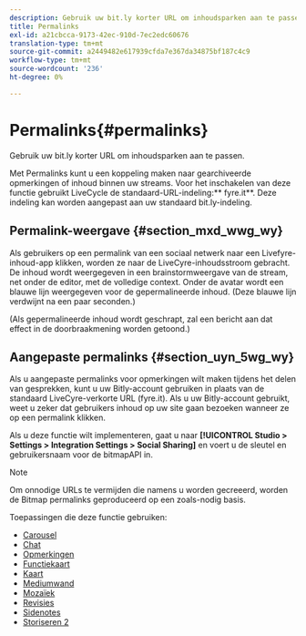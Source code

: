 ```yaml
---
description: Gebruik uw bit.ly korter URL om inhoudsparken aan te passen.
title: Permalinks
exl-id: a21cbcca-9173-42ec-910d-7ec2edc60676
translation-type: tm+mt
source-git-commit: a2449482e617939cfda7e367da34875bf187c4c9
workflow-type: tm+mt
source-wordcount: '236'
ht-degree: 0%

---
```


# Permalinks{#permalinks}

Gebruik uw bit.ly korter URL om inhoudsparken aan te passen.

Met Permalinks kunt u een koppeling maken naar gearchiveerde opmerkingen of inhoud binnen uw streams. Voor het inschakelen van deze functie gebruikt LiveCycle de standaard-URL-indeling:** fyre.it**. Deze indeling kan worden aangepast aan uw standaard bit.ly-indeling.

## Permalink-weergave {#section_mxd_wwg_wy}

Als gebruikers op een permalink van een sociaal netwerk naar een Livefyre-inhoud-app klikken, worden ze naar de LiveCyre-inhoudsstroom gebracht. De inhoud wordt weergegeven in een brainstormweergave van de stream, net onder de editor, met de volledige context. Onder de avatar wordt een blauwe lijn weergegeven voor de gepermalineerde inhoud. (Deze blauwe lijn verdwijnt na een paar seconden.)

(Als gepermalineerde inhoud wordt geschrapt, zal een bericht aan dat effect in de doorbraakmening worden getoond.)

## Aangepaste permalinks {#section_uyn_5wg_wy}

Als u aangepaste permalinks voor opmerkingen wilt maken tijdens het delen van gesprekken, kunt u uw Bitly-account gebruiken in plaats van de standaard LiveCyre-verkorte URL (fyre.it). Als u uw Bitly-account gebruikt, weet u zeker dat gebruikers inhoud op uw site gaan bezoeken wanneer ze op een permalink klikken.

Als u deze functie wilt implementeren, gaat u naar **[!UICONTROL Studio > Settings > Integration Settings > Social Sharing]** en voert u de sleutel en gebruikersnaam voor de bitmapAPI in.

>[!NOTE]
>
>Om onnodige URLs te vermijden die namens u worden gecreeerd, worden de Bitmap permalinks geproduceerd op een zoals-nodig basis.

Toepassingen die deze functie gebruiken:

* [Carousel](/help/using/c-about-apps/c-carousel-app/c-carousel-app.md#c_carousel_app)
* [Chat](/help/using/c-about-apps/c-chat-app/c-chat-app.md#c_chat_app)
* [Opmerkingen](/help/using/c-about-apps/c-comments/c-comments.md)
* [Functiekaart](/help/using/c-about-apps/c-feature-card-app/c-feature-card-app.md#c_feature_card_app)
* [Kaart](/help/using/c-about-apps/c-map-app/c-map-app.md#c_map_app)
* [Mediumwand](/help/using/c-about-apps/c-media-wall-app/c-media-wall-app.md#c_media_wall_app)
* [Mozaïek](/help/using/c-about-apps/c-mosaic-app/c-mosaic-app.md#c_mosaic_app)
* [Revisies](/help/using/c-about-apps/c-reviews-app/c-reviews-app.md#c_reviews_app)
* [Sidenotes](/help/using/c-about-apps/c-sidenotes-app/c-sidenotes-app.md#c_sidenotes_app)
* [Storiseren 2](/help/using/c-about-apps/c-storify2/c-storify2.md#c_storify2)
